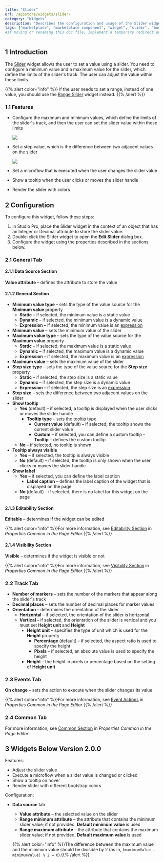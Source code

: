 ```yaml
---
title: "Slider"
url: /appstore/widgets/slider/
category: "Widgets"
description: "Describes the configuration and usage of the Slider widget, which is available in the Mendix Marketplace."
tags: ["marketplace", "marketplace component", "widget", "slider", "bound", "platform support"]
#If moving or renaming this doc file, implement a temporary redirect and let the respective team know they should update the URL in the product. See Mapping to Products for more details.
---
```


## 1 Introduction

The [Slider](https://marketplace.mendix.com/link/component/48786/) widget allows the user to set a value using a slider. You need to configure a minimum value and a maximum value for the slider, which define the limits of the slider's track. The user can adjust the value within these limits.

{{% alert color="info" %}}
If the user needs to set a range, instead of one value, you should use the [Range Slider](/appstore/widgets/range-slider/) widget instead.
{{% /alert %}}

### 1.1 Features

- Configure the maximum and minimum values, which define the limits of the slider's track, and then the user can set the slider value within these limits

  ![](/attachments/appstore/widgets/slider/slider1.png)

- Set a step value, which is the difference between two adjacent values on the slider

  ![](/attachments/appstore/widgets/slider/slider2.png)

- Set a microflow that is executed when the user changes the slider value
- Show a tooltip when the user clicks or moves the slider handle
- Render the slider with colors

## 2 Configuration

To configure this widget, follow these steps:

1. In Studio Pro, place the Slider widget in the context of an object that has an Integer or Decimal attribute to store the slider value.
2. Double-click the Slider widget to open the **Edit Slider** dialog box.
3. Configure the widget using the properties described in the sections below.

### 2.1 General Tab

#### 2.1.1 Data Source Section

**Value attribute** – defines the attribute to store the value

#### 2.1.2 General Section

- **Minimum value type** – sets the type of the value source for the **Minimum value** property
    - **Static** – if selected, the minimum value is a static value
    - **Dynamic** – if selected, the minimum value is a dynamic value
    - **Expression** – if selected, the minimum value is an [expression](/refguide/expressions/)
- **Minimum value** – sets the minimum value of the slider
- **Maximum value type** – sets the type of the value source for the **Maximum value** property
    - **Static** – if selected, the maximum value is a static value
    - **Dynamic** – if selected, the maximum value is a dynamic value
    - **Expression** – if selected, the maximum value is an [expression](/refguide/expressions/)
- **Maximum value** – sets the maximum value of the slider
- **Step size type** – sets the type of the value source for the **Step size** property
    - **Static** – if selected, the step size is a static value
    - **Dynamic** – if selected, the step size is a dynamic value
    - **Expression** – if selected, the step size is an [expression](/refguide/expressions/)
- **Step size** – sets the difference between two adjacent values on the slider
- **Show tooltip**
    - **Yes** (default) – if selected, a tooltip is displayed when the user clicks or moves the slider handle
        - **Tooltip type** – sets the tooltip type
            - **Current value** (default) – if selected, the tooltip shows the current slider value
            - **Custom** – if selected, you can define a custom tooltip
            	  - **Tooltip** – defines the custom tooltip
    - **No** – if selected, no tooltip is shown
- **Tooltip always visible**
    - **Yes** –  if selected, the tooltip is always visible
    - **No** (default) – if selected, the tooltip is only shown when the user clicks or moves the slider handle
- **Show label** 
    - **Yes** – if selected, you can define the label caption
        - **Label caption** – defines the label caption of the widget that is displayed on the page
  - **No** (default) – if selected, there is no label for this widget on the page

#### 2.1.3 Editability Section

**Editable** – determines if the widget can be edited

{{% alert color="info" %}}For more information, see [Editability Section](/refguide/common-widget-properties/#editability) in *Properties Common in the Page Editor*.{{% /alert %}}

#### 2.1.4 Visibility Section

**Visible** – determines if the widget is visible or not

{{% alert color="info" %}}For more information, see [Visibility Section](/refguide/common-widget-properties/#visibility-properties) in *Properties Common in the Page Editor*.{{% /alert %}}

### 2.2 Track Tab

- **Number of markers** – sets the number of the markers that appear along the slider's track
- **Decimal places** – sets the number of decimal places for marker values
- **Orientation** – determines the orientation of the slider
    - **Horizontal** – if selected, the orientation of the slider is horizontal
    - **Vertical** – if selected, the orientation of the slider is vertical and you must set **Height unit** and **Height**
        - **Height unit** – specifies the type of unit which is used for the **Height** property
            - **Percentage** (default) – if selected, the aspect ratio is used to specify the height
            - **Pixels** – if selected, an absolute value is used to specify the height
        - **Height** – the height in pixels or percentage based on the setting of **Height unit**

### 2.3 Events Tab

**On change** – sets the action to execute when the slider changes its value

{{% alert color="info" %}}For more information, see [Event Actions](/refguide/on-click-event/#actions) in *Properties Common in the Page Editor*.{{% /alert %}}

### 2.4 Common Tab

For more information, see [Common Section](/refguide/common-widget-properties/#common-properties) in *Properties Common in the Page Editor*.

## 3 Widgets Below Version 2.0.0

Features:

* Adjust the slider value
* Execute a microflow when a slider value is changed or clicked
* Show a tooltip on hover
* Render slider with different bootstrap colors

Configuration:

* **Data source** tab
    * **Value attribute** – the selected value on the slider
    * **Range minimum attribute** – the attribute that contains the minimum slider value; if not provided, **Default minimum value** is used
    * **Range maximum attribute** – the attribute that contains the maximum slider value; if not provided, **Default maximum value** is used

    {{% alert color="info" %}}The difference between the maximum value and the minimum value should be divisible by 2 (as in, `(maximumValue – minimumValue) % 2 = 0`).{{% /alert %}}
